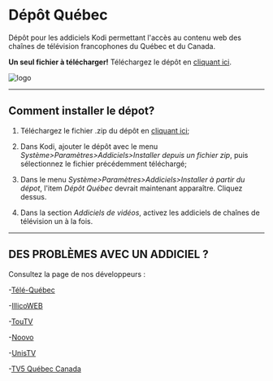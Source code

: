 # Dépôt Québec
Dépôt pour les addiciels Kodi permettant l'accès au contenu web des chaînes de télévision francophones du Québec et du Canada.


__Un seul fichier à télécharger!__ 
Téléchargez le dépôt en [cliquant ici](https://github.com/dualB/DepotQuebec/blob/master/repository.depot.quebec/repository.depot.quebec-1.0.0.zip?raw=true).

![logo](https://github.com/dualB/DepotQuebec/blob/master/repository.depot.quebec/icon.png)

-------------------------------
  Comment installer le dépot?
-------------------------------

1. Téléchargez le fichier .zip du dépôt en [cliquant ici](https://github.com/dualB/DepotQuebec/blob/master/repository.depot.quebec/repository.depot.quebec-1.0.0.zip?raw=true);

2. Dans Kodi, ajouter le dépôt avec le menu *Système>Paramètres>Addiciels>Installer depuis un fichier zip*, puis sélectionnez le fichier précédemment téléchargé;

3. Dans le menu *Système>Paramètres>Addiciels>Installer à partir du dépot*, l'item *Dépôt Québec* devrait maintenant apparaître. Cliquez dessus.

4. Dans la section *Addiciels de vidéos*, activez les addiciels de chaînes de télévision un à la fois.

-------------------------------
DES PROBLÈMES AVEC UN ADDICIEL ?
-------------------------------

Consultez la page de nos développeurs :

-[Télé-Québec](https://github.com/dualB/plugin.video.telequebec)

-[IllicoWEB](https://github.com/marseneault/xbmc-illicowebtv)

-[TouTV](https://github.com/anisite/quebec-kodi-plugins)

-[Noovo](https://github.com/anisite/quebec-kodi-plugins)

-[UnisTV](https://github.com/ssenechal67/xbmc-kodi-TV5-Unis-Tv)

-[TV5 Québec Canada](https://github.com/ssenechal67/xbmc-kodi-TV5-Quebec-Canada)
